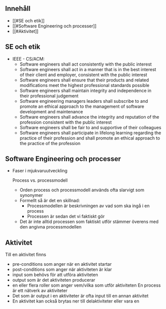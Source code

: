 ## Innehåll
- [[#SE och etik]]
- [[#Software Engineering och processer]]
- [[#Aktivitet]]


## SE och etik
- IEEE - CS/ACM:
	- Software engineers shall act consistently with the public interest
	- Software engineers shall act in a manner that is in the best interest of their client and employer, consistent with the public interest
	- Software engineers shall ensure that their products and related modifications meet the highest professional standards possible
	- Software engineers shall maintain integrity and independence in their professional judgement
	- Software engineering managers leaders shall subscribe to and promote an ethical approach to the management of software development and maintenance
	- Software engineers shall advance the integrity and reputation of the profession consistent with the public interest
	- Software engineers shall be fair to and supportive of their colleagues
	- Software engineers shall participate in lifelong learning regarding the practice of their profession and shall promote an ethical approach to the practice of the profession 

## Software Engineering och processer
- Faser i mjukvaruutveckling

	Process vs. processmodell
	- Orden process och processmodell används ofta slarvigt som synonymer
	- Formellt så är det en skillnad:
		- Processmodellen är beskrivningen av vad som ska ingå i en process
		- Processen är sedan det vi faktiskt gör
	- Det är inte alltid processen som faktiskt utför stämmer överens med den angivna processmodellen

## Aktivitet
Till en aktivitet finns
- pre-conditions som anger när en aktivitet startar
- post-conditions som anger när aktiviteten är klar
- input som behövs för att utföra aktiviteten
- output som är det aktiviteten producerar
- en eller flera roller som anger vem/vilka som utför aktiviteten
En process är ett nätverk av aktiviteter
- Det som är output i en aktiviteter är ofta input till en annan aktivitet
- En aktivitet kan också brytas ner till delaktiviteter eller vara en

